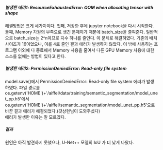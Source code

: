 ##### 발생한 에러1:  ResourceExhaustedError: OOM when allocating tensor with shape
해결방법은 크게 세가지이다. 첫째, 저장한 후에 jupyter notebook을 다시 시작한다. 둘째, Memory 자원의 부족으로 생긴 문제이기 때문에 batch_size을 줄여준다. 일반적으로 batch_size는 2^n이므로 지수 하나를 줄인다. 이 문제로 해결하였다. 기존의 배치 사이즈가 16이었으나, 이를 4로 줄인 결과 에러가 발생하지 않았다. 이 밖에 사용하는 프로그램 이외에 다 종료해서 Memory 사용을 줄여서 다른 GPU Memory 사용에 대한 소스를 없애는 방법이 있다고 한다.


##### 발생한 에러2:  PermissionDeniedError: Read-only file system
model.save()에서 PermissionDeniedError: Read-only file system 에러가 발생하였다. 파일 경로를 os.getenv('HOME')+'/aiffel/data/training/semantic_segmentation/model_unet_pp.h5'에서 os.getenv('HOME')+'/aiffel/semantic_segmentation/model_unet_pp.h5'으로 바꾼 결과 에러가 해결되었다.(갓상현님이 도와주셨다)  
에러가 발생한 이유는 잘 모르겠다.

##### 결과 
원인은 아직 발견하지 못했으나, U-Net++ 모델의 IoU 가 더 낮게 나왔다.
